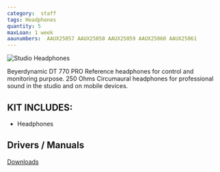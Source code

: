 ```yaml
---
category:  staff
tags: Headphones
quantity: 5
maxLoan: 1 week
aaunumbers:  AAUX25057 AAUX25058 AAUX25059 AAUX25060 AAUX25061
---
```

![Studio Headphones](https://productimages.etrusted.com/products/prt-3ef29c11-0d46-1ff0-cca8-d74f7e0b68f7/10/original.png)

Beyerdynamic DT 770 PRO Reference headphones for control and monitoring purpose. 250 Ohms Circumaural headphones for professional sound in the studio and on mobile devices.
## KIT INCLUDES:
-  Headphones

## Drivers / Manuals
[Downloads](https://europe.beyerdynamic.com/p/dt-770-pro)



